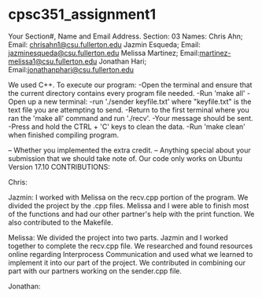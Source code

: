 # cpsc351_assignment1
Your Section#, Name and Email Address.
Section: 03
Names: 
  Chris Ahn; 
    Email: chrisahn1@csu.fullerton.edu
  Jazmin Esqueda; 
    Email: jazminesqueda@csu.fullerton.edu
  Melissa Martinez;
    Email:martinez-melissa1@csu.fullerton.edu
  Jonathan Hari;
    Email:jonathanphari@csu.fullerton.edu


We used C++.
To execute our program:
 -Open the terminal and ensure that the current directory contains every program file needed.
 -Run 'make all'
 -Open up a new terminal:
   -run './sender keyfile.txt' where "keyfile.txt" is the text file you are attempting to send.
 -Return to the first terminal where you ran the 'make all' command and run './recv'.
 -Your message should be sent.
 -Press and hold the CTRL + 'C' keys to clean the data.
 -Run 'make clean' when finished compiling program. 
  
– Whether you implemented the extra credit.
– Anything special about your submission that we should take note of.
  Our code only works on Ubuntu Version 17.10
CONTRIBUTIONS:
  
  Chris:
  
  Jazmin: I worked with Melissa on the recv.cpp portion of the program. We divided the project by the 
  .cpp files. Melissa and I were able to finish most of the functions and had our other partner's help with the print      function. We also contributed to the Makefile. 
  
  Melissa: We divided the project into two parts. Jazmin and I worked together to complete the recv.cpp file. We researched and found resources online regarding Interprocess Communication and used what we learned to implement it into our part of the project. We contributed in combining our part with our partners working on the sender.cpp file.
  
  Jonathan:
